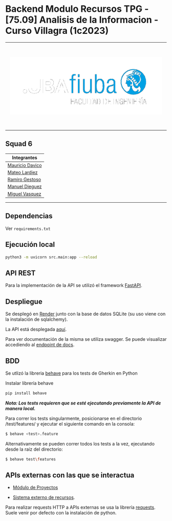 # Backend Modulo Recursos TPG - [75.09] Analisis de la Informacion - Curso Villagra (1c2023)

---

<br>
<p align="center">
  <img src="https://raw.githubusercontent.com/MiguelV5/MiguelV5/main/misc/logofiubatransparent_partialwhite.png" height="180"/>
</p>
<br>

---

## Squad 6

| Integrantes                                                         |
| ------------------------------------------------------------------- |
| [Mauricio Davico](https://github.com/mdavic0)                       |
| [Mateo Lardiez](https://github.com/Mateolardiez)                    |
| [Ramiro Gestoso](https://github.com/ramirogestoso)                  |
| [Manuel Dieguez](https://github.com/jmdieguez)                      |
| [Miguel Vasquez](https://github.com/MiguelV5)                       |


---

## Dependencias

Ver ```requirements.txt```

## Ejecución local

```bash
python3 -m uvicorn src.main:app --reload
```
## API REST

Para la implementación de la API se utilizó el framework [FastAPI](https://fastapi.tiangolo.com/).


## Despliegue

Se desplegó en [Render](https://render.com/) junto con la base de datos SQLite (su uso viene con la instalación de sqlalchemy). 

La API está desplegada [aquí](https://rrhh-squad6-1c2023.onrender.com).

Para ver documentación de la misma se utiliza swagger. Se puede visualizar accediendo al [endpoint de docs](https://rrhh-squad6-1c2023.onrender.com/docs). 


## BDD

Se utlizó la libreria [behave](https://behave.readthedocs.io/en/latest/) para los tests de Gherkin en Python

Instalar librería behave
```bash
pip install behave
```

***Nota: Los tests requieren que se esté ejecutando previamente la API de manera local.***

Para correr los tests singularmente, posicionarse en el directorio /test/features/ y ejecutar el siguiente comando en la consola:
```bash
$ behave <test>.feature
```

Alternativamente se pueden correr todos los tests a la vez, ejecutando desde la raíz del directorio:
```bash
$ behave test\features
```

## APIs externas con las que se interactua

- [Módulo de Proyectos](https://api-proyectos.onrender.com/projects) 
<!-- REEMPLAZAR CON EL URL APROPIADO ^-->
- [Sistema externo de recursos](https://anypoint.mulesoft.com/mocking/api/v1/sources/exchange/assets/754f50e8-20d8-4223-bbdc-56d50131d0ae/recursos-psa/1.0.0/m/api/recursos). 

Para realizar requests HTTP a APIs externas se usa la librería [requests](https://requests.readthedocs.io/en/latest/). 
Suele venir por defecto con la instalación de python.

